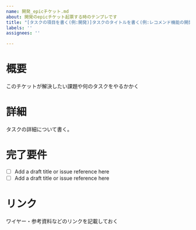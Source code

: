 ```yaml
---
name: 開発_epicチケット.md
about: 開発のepicチケット起票する時のテンプレです
title: "[タスクの項目を書く(例:開発)]タスクのタイトルを書く(例:レコメンド機能の開発)"
labels: ''
assignees: ''

---
```


<!--

- 「Assignees」に担当者を割り振ること
- 「label」は最低1つ設定すること
- 「tech-flow」プロジェクトに紐づけること
- 「Status」には「backlog」を指定すること
- 「TicketType」には「Epic」を指定すること
- 「Iteration」には「iteration」を指定すること

-->

# 概要
このチケットが解決したい課題や何のタスクをやるかかく

# 詳細
タスクの詳細について書く。

# 完了要件
- [ ] Add a draft title or issue reference here
- [ ] Add a draft title or issue reference here

# リンク
ワイヤー・参考資料などのリンクを記載しておく
